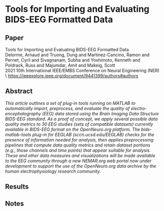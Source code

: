 
# Tools for Importing and Evaluating BIDS-EEG Formatted Data

## Paper

Tools for Importing and Evaluating BIDS-EEG Formatted Data \
Delorme, Arnaud and Truong, Dung and Martinez-Cancino, Ramon and Pernet, Cyril and Sivagnanam, Subha and Yoshimoto, Kenneth and Poldrack, Russ and Majumdar, Amit and Makeig, Scott \
2021 10th International IEEE/EMBS Conference on Neural Engineering (NER) \ 
https://ieeexplore.ieee.org/document/9441399/authors#authors

## Abstract

*This article outlines a set of plug-in tools running on MATLAB to automatically import, preprocess, and evaluate the quality of electro-encephalography (EEG) data stored using the Brain Imaging Data Structure BIDS-EEG standard. As a proof of concept, we apply several possible data quality metrics to 30 EEG studies (sets of compatible datasets) currently available in BIDS-EEG format on the OpenNeuro.org platform. The bids-matlab-tools plug-in for EEGLAB (sccn.ucsd.edu/EEGLAB) checks for the presence of information needed for analysis, then applies preprocessing pipelines that compute data quality metrics and retain dataset portions (e.g., those channels and time points) that appear suitable for analysis. These and other data measures and visualizations will be made available to the EEG community through a new NEMAR.org web portal now under development to support the use of the OpenNeuro.org data archive by the human electrophysiology research community.*

## Results

## Notes
